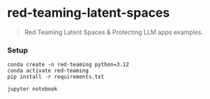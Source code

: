 # red-teaming-latent-spaces

> Red Teaming Latent Spaces & Protecting LLM apps examples.

### Setup

```
conda create -n red-teaming python=3.12
conda activate red-teaming
pip install -r requirements.txt

jupyter notebook
```
